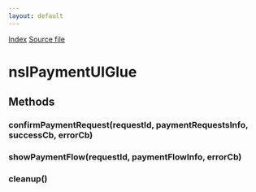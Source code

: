 ```yaml
---
layout: default
---
```

<div id='links'><a href="../index.html">Index</a>
<a href="http://dxr.mozilla.org/mozilla-central/source/dom/payment/interfaces/nsIPaymentUIGlue.idl">Source file</a>
</div>

# nsIPaymentUIGlue #

## Methods ##

### confirmPaymentRequest(requestId, paymentRequestsInfo, successCb, errorCb) ###

### showPaymentFlow(requestId, paymentFlowInfo, errorCb) ###

### cleanup() ###
